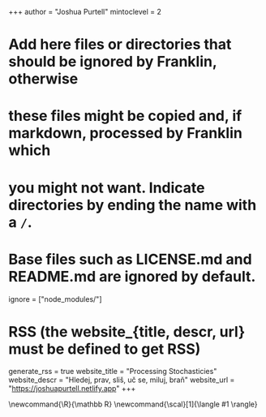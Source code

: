 
<!--
Add here global page variables to use throughout your website.
-->
+++
author = "Joshua Purtell"
mintoclevel = 2

# Add here files or directories that should be ignored by Franklin, otherwise
# these files might be copied and, if markdown, processed by Franklin which
# you might not want. Indicate directories by ending the name with a `/`.
# Base files such as LICENSE.md and README.md are ignored by default.
ignore = ["node_modules/"]

# RSS (the website_{title, descr, url} must be defined to get RSS)
generate_rss = true
website_title = "Processing Stochasticies"
website_descr = "Hledej, prav, sliš, uč se, miluj, braň"
website_url   = "https://joshuapurtell.netlify.app"
+++

<!--
Add here global latex commands to use throughout your pages.
-->
\newcommand{\R}{\mathbb R}
\newcommand{\scal}[1]{\langle #1 \rangle}

